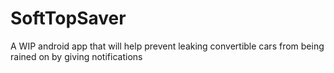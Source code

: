 # SoftTopSaver
A WIP android app that will help prevent leaking convertible cars from being rained on by giving notifications
